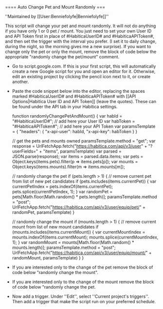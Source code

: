 ==== Auto Change Pet and Mount Randomly ===

''Maintained by [[User:Benniefolyfe|Benniefolyfe]]''

This script will change your pet and mount randomly. It will not do anything if you have only 1 or 0 pet / mount.
You just need to set your own User ID and API Token first in place of #HabiticaUserID# and #HabiticaAPIToken#, and then set the trigger with the interval you prefer. (I set it to daily change, during the night, so the morning gives me a new surprise).
If you want to change only the pet or only the mount, remove the block of code below the appropriate "randomly change the pet/mount" comment.

* Go to script.google.com. If this is your first script, this will automatically create a new Google script for you and open an editor for it. Otherwise, edit an existing project by clicking the pencil icon next to it, or create another.
* Paste the code snippet below into the editor, replacing the spaces marked #HabiticaUserID# and #HabiticaAPIToken# with [[API Options|Habitica User ID and API Token]] (leave the quotes). These can be found under the API tab in your Habitica settings.

  function randomlyChangePetAndMount() {
    var habId = "#HabiticaUserID#";  // add here your User ID
    var habToken = "#HabiticaAPIToken#";  // add here your API Token
    var paramsTemplate = {
      "headers": {
        "x-api-user": habId,
        "x-api-key": habToken
      }
    }
 
    // get the pets and mounts owned 
    paramsTemplate.method = "get";
    var response = UrlFetchApp.fetch("https://habitica.com/api/v3/user" + "?userFields=" + "items", paramsTemplate)
    var parsed = JSON.parse(response);
    var items = parsed.data.items;
    var pets = Object.keys(items.pets).filter(p => items.pets[p]);
    var mounts = Object.keys(items.mounts).filter(m => items.mounts[m]);
 
    // randomly change the pet
    if (pets.length > 1) {
      // remove current pet from list of new pet candidates
      if (pets.includes(items.currentPet)) {
        var currentPetIndex = pets.indexOf(items.currentPet);
        pets.splice(currentPetIndex, 1);
      }
      var randomPet = pets[Math.floor(Math.random() * pets.length)];
      paramsTemplate.method = "post";
      UrlFetchApp.fetch("https://habitica.com/api/v3/user/equip/pet/" + randomPet, paramsTemplate)
    }
 
    // randomly change the mount
    if (mounts.length > 1) {
      // remove current mount from list of new mount candidates
      if (mounts.includes(items.currentMount)) {
        var currentMountIndex = mounts.indexOf(items.currentMount);
        mounts.splice(currentMountIndex, 1);
      }
      var randomMount = mounts[Math.floor(Math.random() * mounts.length)];
      paramsTemplate.method = "post";
      UrlFetchApp.fetch("https://habitica.com/api/v3/user/equip/mount/" + randomMount, paramsTemplate)
    }
  }

* If you are interested only to the change of the pet remove the block of code below "randomly change the mount". 
* If you are interested only to the change of the mount remove the block of code below "randomly change the pet.
* Now add a trigger. Under ''Edit'', select ''Current project's triggers''. Then add a trigger that make the script run on your preferred schedule.
